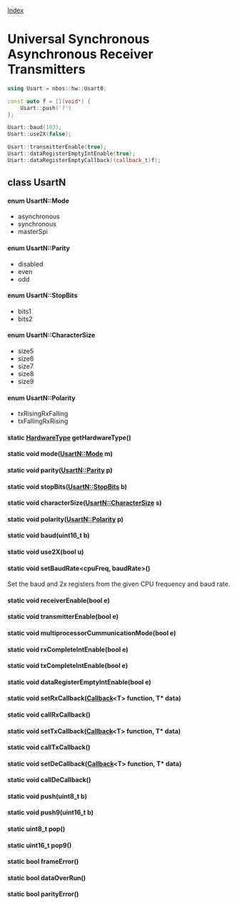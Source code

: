 [Index](../../index.hpp.md#index)

# Universal Synchronous Asynchronous Receiver Transmitters

```c++
using Usart = nbos::hw::Usart0;

const auto f = [](void*) {
    Usart::push('?')
};

Usart::baud(103);
Usart::use2X(false);

Usart::transmitterEnable(true);
Usart::dataRegisterEmptyIntEnable(true);
Usart::dataRegisterEmptyCallback((callback_t)f);
```

## class UsartN

#### enum UsartN::Mode
* asynchronous
* synchronous
* masterSpi

#### enum UsartN::Parity
* disabled
* even
* odd

#### enum UsartN::StopBits
* bits1
* bits2

#### enum UsartN::CharacterSize
* size5
* size6
* size7
* size8
* size9

#### enum UsartN::Polarity
* txRisingRxFalling
* txFallingRxRising

#### static [HardwareType](hardwaretype.hpp.md#enum-hardwaretype) getHardwareType()

#### static void mode([UsartN::Mode](usart.hpp.md#enum-usartnmode) m)

#### static void parity([UsartN::Parity](usart.hpp.md#enum-usartnparity) p)

#### static void stopBits([UsartN::StopBits](usart.hpp.md#enum-usartnstopbits) b)

#### static void characterSize([UsartN::CharacterSize](usart.hpp.md#enum-usartncharactersize) s)

#### static void polarity([UsartN::Polarity](usart.hpp.md#enum-usartnpolarity) p)

#### static void baud(uint16_t b)

#### static void use2X(bool u)

#### static void setBaudRate<cpuFreq, baudRate>()
Set the baud and 2x registers from the given CPU frequency and baud rate.

#### static void receiverEnable(bool e)

#### static void transmitterEnable(bool e)

#### static void multiprocessorCummunicationMode(bool e)

#### static void rxCompleteIntEnable(bool e)

#### static void txCompleteIntEnable(bool e)

#### static void dataRegisterEmptyIntEnable(bool e)

#### static void setRxCallback([Callback](../callback.hpp.md#callbackt--void-t)<T\> function, T\* data)

#### static void callRxCallback()

#### static void setTxCallback([Callback](../callback.hpp.md#callbackt--void-t)<T\> function, T\* data)

#### static void callTxCallback()

#### static void setDeCallback([Callback](../callback.hpp.md#callbackt--void-t)<T\> function, T\* data)

#### static void callDeCallback()

#### static void push(uint8_t b)

#### static void push9(uint16_t b)

#### static uint8_t pop()

#### static uint16_t pop9()

#### static bool frameError()

#### static bool dataOverRun()

#### static bool parityError()
